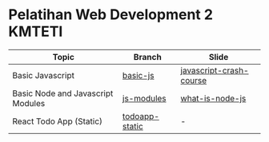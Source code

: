 # Pelatihan Web Development 2 KMTETI

| Topic                             | Branch           | Slide                     |
| --------------------------------- | ---------------- | ------------------------- |
| Basic Javascript                  | [basic-js]       | [javascript-crash-course] |
| Basic Node and Javascript Modules | [js-modules]     | [what-is-node-js]         |
| React Todo App (Static)           | [todoapp-static] | -                         |

<!-- links -->

<!-- Basic JS -->

[basic-js]: https://github.com/lutfiandri/pelatihan-webdev-2-kmteti/tree/basic-js
[javascript-crash-course]: https://docs.google.com/presentation/d/1ySzLhu-F_AefjHf6yyGiq47taHtleHIA4XfL1DlfrFc/edit?usp=sharing

<!-- JS Modules -->

[js-modules]: https://github.com/lutfiandri/pelatihan-webdev-2-kmteti/tree/js-modules
[what-is-node-js]: https://docs.google.com/presentation/d/1fqFevf7LHVvPelLyQNW2CiEkdGOyhaxk5bYeiD7ACLQ/edit?usp=sharing

<!-- Todo App -->

[todoapp-static]: https://github.com/lutfiandri/pelatihan-webdev-2-kmteti/tree/todoapp-static
